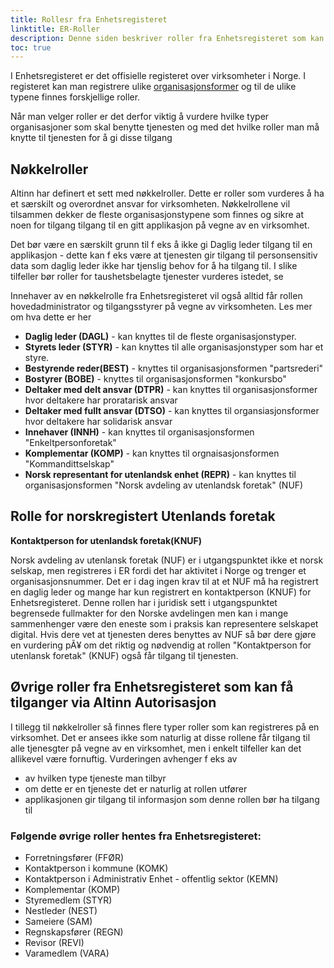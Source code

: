 ```yaml
---
title: Rollesr fra Enhetsregisteret
linktitle: ER-Roller
description: Denne siden beskriver roller fra Enhetsregisteret som kan benyttes til å gi tilgang til en applikasjon. 
toc: true
---
```



I Enhetsregisteret er det offisielle registeret over virksomheter i Norge. I registeret kan man registrere ulike [organisasjonsformer](https://www.brreg.no/bedrift/organisasjonsformer/) og til de ulike typene finnes forskjellige roller. 

Når man velger roller er det derfor viktig å vurdere hvilke typer organisasjoner som skal benytte tjenesten og med det hvilke roller man må knytte til tjenesten for å gi disse tilgang


## Nøkkelroller
Altinn har definert et sett med nøkkelroller. Dette er roller som vurderes å ha et særskilt og overordnet ansvar for virksomheten. 
Nøkkelrollene vil tilsammen dekker de fleste organisasjonstypene som finnes og sikre at noen for tilgang tilgang til en gitt applikasjon på vegne av en virksomhet. 

Det bør være en særskilt grunn til f eks å ikke gi Daglig leder tilgang til en applikasjon - dette kan f eks være at tjenesten gir tilgang til personsensitiv data som 
daglig leder ikke har tjenslig behov for å ha tilgang til. I slike tilfeller bør roller for taushetsbelagte tjenester vurderes istedet, se <todo>

Innehaver av en nøkkelrolle fra Enhetsregisteret vil også alltid får rollen hovedadministrator og tilgangsstyrer på vegne av virksomheten. Les mer om hva dette er her <todo> 


- **Daglig leder (DAGL)** - kan knyttes til de fleste organisasjonstyper. 
- **Styrets leder (STYR)** - kan knyttes til alle organisasjonstyper som har et styre.
- **Bestyrende reder(BEST)** - knyttes til organisasjonsformen "partsrederi"
- **Bostyrer (BOBE)** - knyttes til organisasjonsformen "konkursbo"
- **Deltaker med delt ansvar (DTPR)** - kan knyttes til organisasjonsformer hvor deltakere har proratarisk ansvar
- **Deltaker med fullt ansvar (DTSO)** - kan knyttes til organsiasjonsformer hvor deltakere har solidarisk ansvar
- **Innehaver (INNH)** - kan knyttes til organisasjonsformen "Enkeltpersonforetak" 
- **Komplementar (KOMP)** - kan knyttes til orgnaisasjonsformen "Kommandittselskap"
- **Norsk representant for utenlandsk enhet (REPR)** - kan knyttes til organisasjonsformen "Norsk avdeling av utenlandsk foretak" (NUF)



## Rolle for norskregistert Utenlands foretak
**Kontaktperson for utenlandsk foretak(KNUF)**

Norsk avdeling av utenlansk foretak (NUF) er i utgangspunktet ikke et norsk selskap, men registreres i ER fordi det har aktivitet i Norge og trenger et organisasjonsnummer. 
Det er i dag ingen krav til at et NUF må ha registrert en daglig leder og mange har kun registrert en kontaktperson (KNUF) for Enhetsregisteret. Denne rollen har i juridisk sett i utgangspunktet begrensede fullmakter for den Norske avdelingen men kan i mange sammenhenger være den eneste som i praksis kan representere selskapet digital. 
Hvis dere vet at tjenesten deres benyttes av NUF så bør dere gjøre en vurdering pÃ¥ om det riktig og nødvendig at rollen "Kontaktperson for utenlansk foretak" (KNUF) også får tilgang til tjenesten. 

## Øvrige roller fra Enhetsregisteret som kan få tilganger via Altinn Autorisasjon
I tillegg til nøkkelroller så finnes flere typer roller som kan registreres på en virksomhet. 
Det er ansees ikke som naturlig at disse rollene får tilgang til alle tjenesgter på vegne av en virksomhet, men i enkelt tilfeller kan det allikevel være fornuftig. 
Vurderingen avhenger f eks av
- av hvilken type tjeneste man tilbyr
- om dette er en tjeneste det er naturlig at rollen utfører
- applikasjonen gir tilgang til informasjon som denne rollen bør ha tilgang til 
  
### Følgende øvrige roller hentes fra Enhetsregisteret: 
- Forretningsfører (FFØR)
- Kontaktperson i kommune (KOMK)
- Kontaktperson i Administrativ Enhet - offentlig sektor (KEMN)
- Komplementar (KOMP)
- Styremedlem (STYR)
- Nestleder (NEST)
- Sameiere (SAM)
- Regnskapsfører (REGN)
- Revisor (REVI)
- Varamedlem (VARA)

